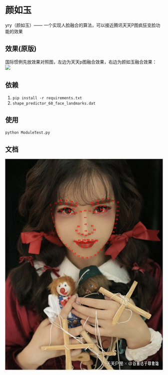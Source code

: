 # 颜如玉
yry（颜如玉）—— 一个实现人脸融合的算法，可以接近腾讯天天P图疯狂变脸功能的效果

## 效果(原版)
国际惯例先放效果对照图，左边为天天p图融合效果，右边为颜如玉融合效果：
![](http://curzbin.oss-cn-shenzhen.aliyuncs.com/compare.jpg)

## 依赖
1. `pip install -r requirements.txt`
2. `shape_predictor_68_face_landmarks.dat`

## 使用
`python ModuleTest.py`

## 文档
![](./images/face_landmarks.jpg)
